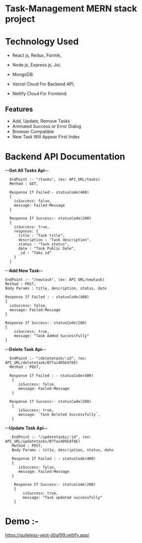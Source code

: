 # Task-Management MERN stack project

# Technology Used
- React js, Redux, Formik,
- Node js, Express js, Joi,
- MongoDB

- Vercel Cloud For Backend API,
- Netlify Cloud For Frontend.

## Features

- Add, Update, Remove Tasks
- Animated Success or Error Dialog
- Browser Compatible
- New Task Will Appear First Index


# Backend API Documentation
  **--Get All Tasks Api--**
  
      EndPoint :- "/tasks", (ex: API_URL/tasks)
      Method : GET,

      Response If Failed:- statusCode(400)
      {
        isSuccess: false,
        message: Failed-Message
      }

      Response If Success:- statusCode(200)
      {
        isSuccess: true,
        response: {
          title : "Task title",
          description : "Task description",
          status : "Task status",
          date : "Task Public Date",
          _id : "Taks id"
        }
      }

  **--Add New Task--**

    EndPoint :- "/newtask", (ex: API_URL/newtask)
    Method : POST,
    Body Params : title, description, status, date

    Response If Failed : - statusCode(400)
    {
      isSuccess: false,
      message: Failed-Message
    }

    Response If Success:- statusCode(200)
    {
        isSuccess: true,
        message: "Task Added Successfully"
    }

  **--Delete Task Api--**
  
      EndPoint :- "/deletetask/:id", (ex: API_URL/deletetask/B7Tai4D5E4f6E)
      Method : POST,

      Response If Failed : - statusCode(400)
       { 
          isSuccess: false,
          message: Failed-Message
       }

      Response If Success:- statusCode(200)
       {
          isSuccess: true,
          message: `Task Deleted Successfully`,
       }


   **--Update Task Api--**
   
       EndPoint :- "/updatetasks/:id", (ex: API_URL/updatetasks/B7Tai4D5E4f6E)
       Method : POST,
       Body Params : title, description, status, date

       Response If Failed : - statusCode(400)
       { 
          isSuccess: false,
          message: Failed-Message
       }

        Response If Success:- statusCode(200)
        {
            isSuccess: true,
            message: "Task updated successfully"
        } 


# Demo :-
https://guileless-yeot-d0af99.netlify.app/
